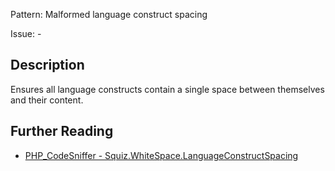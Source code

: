 Pattern: Malformed language construct spacing

Issue: -

## Description

Ensures all language constructs contain a single space between themselves and their content.

## Further Reading

* [PHP_CodeSniffer - Squiz.WhiteSpace.LanguageConstructSpacing](https://github.com/PHPCSStandards/PHP_CodeSniffer/blob/master/src/Standards/Squiz/Sniffs/WhiteSpace/LanguageConstructSpacingSniff.php)